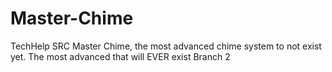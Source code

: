 # Master-Chime
TechHelp SRC Master Chime, the most advanced chime system to not exist yet.
The most advanced that will EVER exist
Branch 2